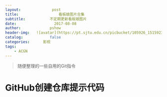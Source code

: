 ```yaml
---
layout:              post
title:                  看板娘图片合集
subtitle:           不定期更新看板娘图片
date:                 2017-08-08
author:             pshow
header-img:   ![avatar](https://pt.sjtu.edu.cn/picbucket/105926_151592381995.jpg)
catalog:            false
categories:      影视
tags:
    - ACGN
---
```


>随便整理的一些自用的Git指令


# GitHub创建仓库提示代码